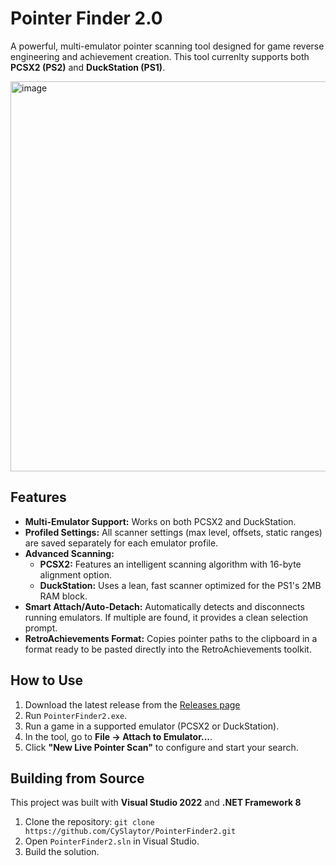 # Pointer Finder 2.0

A powerful, multi-emulator pointer scanning tool designed for game reverse engineering and achievement creation. This tool currenlty supports both **PCSX2 (PS2)** and **DuckStation (PS1)**.

<img width="968" height="624" alt="image" src="https://github.com/user-attachments/assets/913c86b3-b46a-46a3-ae77-f392c60499b9" />

## Features

*   **Multi-Emulator Support:** Works on both PCSX2 and DuckStation.
*   **Profiled Settings:** All scanner settings (max level, offsets, static ranges) are saved separately for each emulator profile.
*   **Advanced Scanning:**
    *   **PCSX2:** Features an intelligent scanning algorithm with 16-byte alignment option.
    *   **DuckStation:** Uses a lean, fast scanner optimized for the PS1's 2MB RAM block.
*   **Smart Attach/Auto-Detach:** Automatically detects and disconnects running emulators. If multiple are found, it provides a clean selection prompt.
*   **RetroAchievements Format:** Copies pointer paths to the clipboard in a format ready to be pasted directly into the RetroAchievements toolkit.

## How to Use

1.  Download the latest release from the [Releases page](https://github.com/CySlaytor/PointerFinder2/releases/)
2.  Run `PointerFinder2.exe`.
3.  Run a game in a supported emulator (PCSX2 or DuckStation).
4.  In the tool, go to **File -> Attach to Emulator...**.
5.  Click **"New Live Pointer Scan"** to configure and start your search.

## Building from Source

This project was built with **Visual Studio 2022** and **.NET Framework 8**

1.  Clone the repository: `git clone https://github.com/CySlaytor/PointerFinder2.git`
2.  Open `PointerFinder2.sln` in Visual Studio.
3.  Build the solution.
